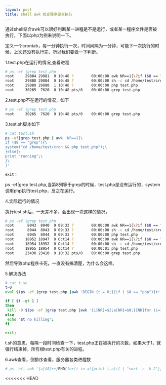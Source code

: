```yaml
---
layout: post
title: shell awk 检查程序是否执行
---
```

通过shell结合awk可以很好判断某一进程是不是运行，或者某一程序文件是否被执行，下面以php为例来说明一下。  

定义一个crontab，每一分钟执行一次，时间间隔为一分钟，可能下一次执行的时候，上次还没有执行完，所以我们要做一下判断。  

1.test.php在运行的情况,查看进程  
```bash
# ps -ef |grep test.php
root     29884 29881  0 10:48 ?        00:00:00 awk NR==1{\?if ($8 == "grep"){\?system("cd /home/test/cron && php test.php");\?}else{\?print "running";\?}\?}
root     29888 29884  0 10:48 ?        00:00:00 sh -c cd /home/test/cron && php test.php
root     29889 29888  1 10:48 ?        00:00:00 php test.php
root     30265  7620  0 10:48 pts/0    00:00:00 grep test.php
```  
2.test.php不在运行的情况，如下  
```bash
# ps -ef |grep test.php
root     30265  7620  0 10:48 pts/0    00:00:00 grep test.php
```  
3.test.sh脚本如下  
```bash
# cat test.sh
ps -ef|grep test.php | awk 'NR==1{\
if ($8 == "grep"){\
system("cd /home/test/cron && php test.php");\
}else{\
print "running";\
}\
}'

exit；
```  

ps -ef|grep test.php,当第8列等于grep的时候，test.php是没有运行的，system调用php执行test.php，反之在运行。  

4.实际运行的情况  

执行test.sh后，一天差不多，会出现一次这样的情况，  
```bash
# ps -ef |grep test.php
root      8043  8040  0 09:33 ?        00:00:00 awk NR==1{\?if ($8 == "grep"){\?system("cd /home/test/cron && php test.php");\?}else{\?print "running";\?}\?}
root      8044  8043  0 09:33 ?        00:00:00 sh -c cd /home/test/cron && php test.php
root      8045  8044  0 09:33 ?        00:00:00 php test.php
root     18952 18947  0 Oct14 ?        00:00:00 awk NR==1{\?if ($8 == "grep"){\?system("cd /home/test/cron && php test.php");\?}else{\?print "running";\?}\?}
root     18954 18952  0 Oct14 ?        00:00:00 sh -c cd /home/test/cron && php test.php
root     18955 18954  0 Oct14 ?        00:00:01 php test.php
root     23430 23410  0 10:32 pts/0    00:00:00 grep test.php
```  
然后导致php程序卡死，一直没有搞清楚，为什么会这样。  

5.解决办法  
```bash
# cat t.sh
t=0
eval $(ps -ef |grep test.php |awk 'BEGIN {t = 0;}{if ( $8 == "php"){t++;}}END{print "t="t;}');

if [ $t -gt 1 ]
then
 kill -9 $(ps -ef |grep test.php |awk '{L[NR]=$2;a[NR]=$8;}END{for (i=1;i<=NR;i++){if(a[i] != "grep"){print L[i];}}}');
else
 echo "$t no killing";
fi

exit;
```  
t.sh的意思，每隔一段时间检查一下，test.php正在被执行的次数，如果大于1，就强行结束掉，所有根test.php有关的进程。  

6.awk查看，倒排序查看，服务器各类进程数  
```bash
# ps -ef| awk '{a[$8]++}END{for(i in a){print i,a[i] | "sort -r -k 2"}}'
```  
<<<<<<< HEAD

